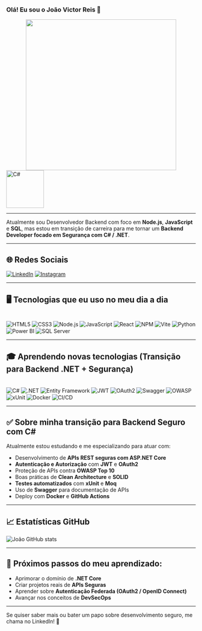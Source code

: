 ### Olá! Eu sou o João Victor Reis 👾

<div align="center">
  <img src="https://media3.giphy.com/media/v1.Y2lkPTc5MGI3NjExNzBraXZjeXpiMjg0emo2Mzk5NGY1dGMzMTZkZmx3eTJtdWlrM3Y4dyZlcD12MV9pbnRlcm5hbF9naWZfYnlfaWQmY3Q9Zw/iIqmM5tTjmpOB9mpbn/giphy.gif" width="400"/>
</div>

<img align="center" alt="C#" src="https://learn.microsoft.com/dotnet/media/logo_csharp.png" width="100"/>

---

Atualmente sou Desenvolvedor Backend com foco em **Node.js**, **JavaScript** e **SQL**, mas estou em transição de carreira para me tornar um **Backend Developer focado em Segurança com C# / .NET**.

---

## 🌐 Redes Sociais

[![LinkedIn](https://img.shields.io/badge/LinkedIn-0077B5?style=for-the-badge&logo=linkedin&logoColor=white)](https://www.linkedin.com/in/joaolimareis/)
[![Instagram](https://img.shields.io/badge/Instagram-%23E4405F.svg?style=for-the-badge&logo=Instagram&logoColor=white)](https://www.instagram.com/)

---

## 🖥️ Tecnologias que eu uso no meu dia a dia

<div style="display: inline_block"><br/>
    <img align="center" alt="HTML5" src="https://img.shields.io/badge/html5-%23E34F26.svg?style=for-the-badge&logo=html5&logoColor=white" />
    <img align="center" alt="CSS3" src="https://img.shields.io/badge/css3-%231572B6.svg?style=for-the-badge&logo=css3&logoColor=white" />
    <img align="center" alt="Node.js" src="https://img.shields.io/badge/node.js-6DA55F?style=for-the-badge&logo=node.js&logoColor=white" />
    <img align="center" alt="JavaScript" src="https://img.shields.io/badge/javascript-%23323330.svg?style=for-the-badge&logo=javascript&logoColor=%23F7DF1E" />
    <img align="center" alt="React" src="https://img.shields.io/badge/react-%2320232a.svg?style=for-the-badge&logo=react&logoColor=%2361DAFB" />
    <img align="center" alt="NPM" src="https://img.shields.io/badge/NPM-%23CB3837.svg?style=for-the-badge&logo=npm&logoColor=white" />
    <img align="center" alt="Vite" src="https://img.shields.io/badge/vite-%23646CFF.svg?style=for-the-badge&logo=vite&logoColor=white" />
    <img align="center" alt="Python" src="https://img.shields.io/badge/python-3670A0?style=for-the-badge&logo=python&logoColor=ffdd54" />
    <img align="center" alt="Power BI" src="https://img.shields.io/badge/power_bi-F2C811?style=for-the-badge&logo=powerbi&logoColor=black" />
    <img align="center" alt="SQL Server" src="https://img.shields.io/badge/Microsoft%20SQL%20Server-CC2927?style=for-the-badge&logo=microsoft%20sql%20server&logoColor=white" />
</div>

---

## 🎓 Aprendendo novas tecnologias (Transição para Backend .NET + Segurança)

<div style="display: inline_block"><br/>
    <img align="center" alt="C#" src="https://img.shields.io/badge/c%23-%23239120.svg?style=for-the-badge&logo=csharp&logoColor=white" />
    <img align="center" alt=".NET" src="https://img.shields.io/badge/.NET-512BD4?style=for-the-badge&logo=.net&logoColor=white" />
    <img align="center" alt="Entity Framework" src="https://img.shields.io/badge/Entity%20Framework-512BD4?style=for-the-badge&logo=.net&logoColor=white" />
    <img align="center" alt="JWT" src="https://img.shields.io/badge/JWT-black?style=for-the-badge&logo=JSON%20web%20tokens&logoColor=white" />
    <img align="center" alt="OAuth2" src="https://img.shields.io/badge/OAuth2-%230078D4.svg?style=for-the-badge&logo=microsoft&logoColor=white" />
    <img align="center" alt="Swagger" src="https://img.shields.io/badge/Swagger-%23Clojure.svg?style=for-the-badge&logo=swagger&logoColor=white" />
    <img align="center" alt="OWASP" src="https://img.shields.io/badge/OWASP%20Top%2010-critical?style=for-the-badge&logo=owasp&logoColor=white" />
    <img align="center" alt="xUnit" src="https://img.shields.io/badge/xUnit.net-AD2C3C?style=for-the-badge&logo=.net&logoColor=white" />
    <img align="center" alt="Docker" src="https://img.shields.io/badge/docker-%230db7ed.svg?style=for-the-badge&logo=docker&logoColor=white" />
    <img align="center" alt="CI/CD" src="https://img.shields.io/badge/GitHub%20Actions-2088FF?style=for-the-badge&logo=github%20actions&logoColor=white" />
</div>

---

## ✅ Sobre minha transição para Backend Seguro com C#

Atualmente estou estudando e me especializando para atuar com:

- Desenvolvimento de **APIs REST seguras com ASP.NET Core**
- **Autenticação e Autorização** com **JWT** e **OAuth2**
- Proteção de APIs contra **OWASP Top 10**
- Boas práticas de **Clean Architecture** e **SOLID**
- **Testes automatizados** com **xUnit** e **Moq**
- Uso de **Swagger** para documentação de APIs
- Deploy com **Docker** e **GitHub Actions**

---

## 📈 Estatísticas GitHub

![João GitHub stats](https://github-readme-stats.vercel.app/api?username=joaolimareis&show_icons=true&theme=tokyonight)

---

## 🚀 Próximos passos do meu aprendizado:

- Aprimorar o domínio de **.NET Core**
- Criar projetos reais de **APIs Seguras**
- Aprender sobre **Autenticação Federada (OAuth2 / OpenID Connect)**
- Avançar nos conceitos de **DevSecOps**

---

Se quiser saber mais ou bater um papo sobre desenvolvimento seguro, me chama no LinkedIn! 🚀
